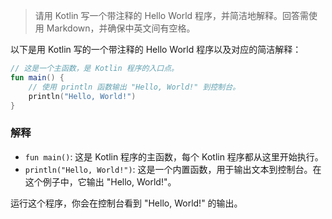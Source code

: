 > 请用 Kotlin 写一个带注释的 Hello World 程序，并简洁地解释。回答需使用 Markdown，并确保中英文间有空格。

以下是用 Kotlin 写的一个带注释的 Hello World 程序以及对应的简洁解释：

```kotlin
// 这是一个主函数，是 Kotlin 程序的入口点。
fun main() {
    // 使用 println 函数输出 "Hello, World!" 到控制台。
    println("Hello, World!")
}
```

### 解释

- `fun main()`: 这是 Kotlin 程序的主函数，每个 Kotlin 程序都从这里开始执行。
- `println("Hello, World!")`: 这是一个内置函数，用于输出文本到控制台。在这个例子中，它输出 "Hello, World!"。

运行这个程序，你会在控制台看到 "Hello, World!" 的输出。